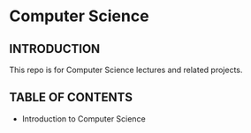 # Computer Science

## INTRODUCTION
  This repo is for Computer Science lectures and related projects.

## TABLE OF CONTENTS
  * Introduction to Computer Science
